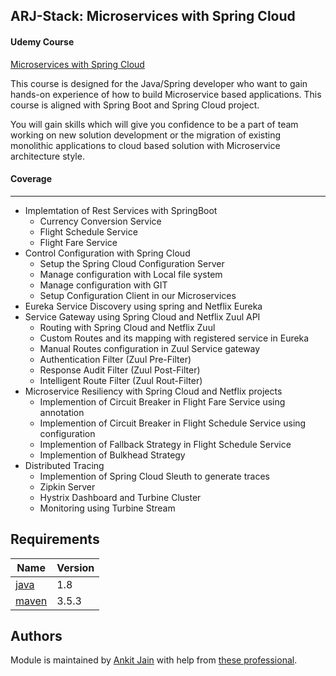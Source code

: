 ## ARJ-Stack: Microservices with Spring Cloud

#### Udemy Course

[Microservices with Spring Cloud](https://www.udemy.com/course/microservices-architecture-with-spring-cloud/)

This course is designed for the Java/Spring developer who want to gain hands-on experience of how to build Microservice based applications. This course is aligned with Spring Boot and Spring Cloud project.

You will gain skills which will give you confidence to be a part of team working on new solution development or the migration of existing monolithic applications to cloud based solution with Microservice architecture style.

#### Coverage
---
- Implemtation of Rest Services with SpringBoot
    - Currency Conversion Service
    - Flight Schedule Service
    - Flight Fare Service
- Control Configuration with Spring Cloud
    - Setup the Spring Cloud Configuration Server
    - Manage configuration with Local file system
    - Manage configuration with GIT
    - Setup Configuration Client in our Microservices
- Eureka Service Discovery using spring and Netflix Eureka
- Service Gateway using Spring Cloud and Netflix Zuul API
    - Routing with Spring Cloud and Netflix Zuul
    - Custom Routes and its mapping with registered service in Eureka
    - Manual Routes configuration in Zuul Service gateway
    - Authentication Filter (Zuul Pre-Filter)
    - Response Audit Filter (Zuul Post-Filter)
    - Intelligent Route Filter (Zuul Rout-Filter)
- Microservice Resiliency with Spring Cloud and Netflix projects
    - Implemention of Circuit Breaker in Flight Fare Service using annotation
    - Implemention of Circuit Breaker in Flight Schedule Service using configuration
    - Implemention of Fallback Strategy in Flight Schedule Service
    - Implemention of Bulkhead Strategy
- Distributed Tracing
    - Implemention of Spring Cloud Sleuth to generate traces
    - Zipkin Server
    - Hystrix Dashboard and Turbine Cluster
    - Monitoring using Turbine Stream

## Requirements

| Name | Version |
|------|---------|
| <a name="requirement_java"></a> [java](#requirement\_java) | 1.8 |
| <a name="requirement_maven"></a> [maven](#requirement\_maven) | 3.5.3 |

## Authors

Module is maintained by [Ankit Jain](https://github.com/ankit-jn) with help from [these professional](https://github.com/ankit-jn/microservices-with-spring-cloud/graphs/contributors).
